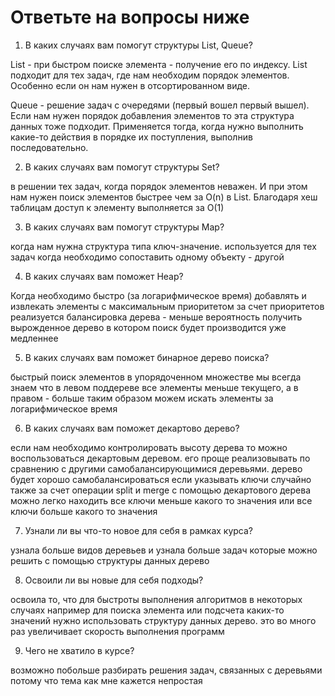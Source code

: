# Ответьте на вопросы ниже

1. В каких случаях вам помогут структуры List, Queue?

List - при быстром поиске элемента - получение его по индексу. List подходит для тех задач,
где нам необходим порядок элементов. Особенно если он нам нужен в отсортированном виде.

Queue - решение задач с очередями (первый вошел первый вышел). Если нам нужен порядок добавления
элементов то эта структура данных тоже подходит. Применяется тогда, когда нужно выполнить 
какие-то действия в порядке их поступления, выполнив последовательно.

2. В каких случаях вам помогут структуры Set?

в решении тех задач, когда порядок элементов неважен. И при этом нам нужен поиск элементов
быстрее чем за O(n) в List. Благодаря хеш таблицам доступ к элементу выполняется за O(1)

3. В каких случаях вам помогут структуры Map?

когда нам нужна структура типа ключ-значение. используется для тех задач когда
необходимо сопоставить одному объекту - другой

4. В каких случаях вам поможет Heap?

Когда необходимо быстро (за логарифмическое время) добавлять и извлекать элементы 
с максимальным приоритетом 
за счет приоритетов реализуется балансировка дерева  - меньше вероятность получить вырожденное
дерево в котором поиск будет производится уже медленнее

5. В каких случаях вам поможет бинарное дерево поиска?

быстрый поиск элементов в упорядоченном множестве 
мы всегда знаем что в левом поддереве все элементы меньше текущего, а в правом - больше
таким образом можем искать элементы за логарифмическое время

6. В каких случаях вам поможет декартово дерево?

если нам необходимо контролировать высоту дерева то можно воспользоваться декартовым деревом.
его проще реализовывать по сравнению с другими самобалансирующимися деревьями. 
дерево будет хорошо самобалансироваться если указывать ключи случайно
также за счет операции split и merge с помощью декартового дерева можно легко находить
все ключи меньше какого то значения или все ключи больше какого то значения

7. Узнали ли вы что-то новое для себя в рамках курса?

узнала больше видов деревьев и узнала больше задач которые можно решить с помощью 
структуры данных дерево

8. Освоили ли вы новые для себя подходы?

освоила то, что для быстроты выполнения алгоритмов в некоторых случаях например для
поиска элемента или подсчета каких-то значений нужно использовать структуру данных
дерево. это во много раз увеличивает скорость выполнения программ

9. Чего не хватило в курсе?

возможно побольше разбирать решения задач, связанных с деревьями потому что тема
как мне кажется непростая
